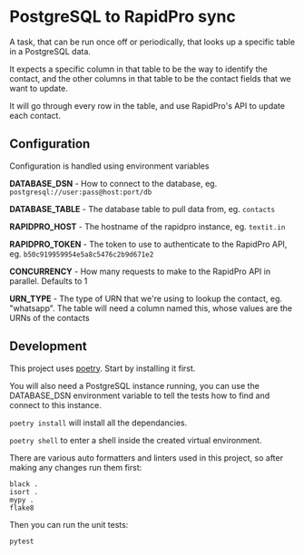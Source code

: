 # PostgreSQL to RapidPro sync
A task, that can be run once off or periodically, that looks up a specific table in a PostgreSQL data.

It expects a specific column in that table to be the way to identify the contact, and the other columns in that table to be the contact fields that we want to update.

It will go through every row in the table, and use RapidPro's API to update each contact.

## Configuration
Configuration is handled using environment variables

**DATABASE_DSN** - How to connect to the database, eg. `postgresql://user:pass@host:port/db`

**DATABASE_TABLE** - The database table to pull data from, eg. `contacts`

**RAPIDPRO_HOST** - The hostname of the rapidpro instance, eg. `textit.in`

**RAPIDPRO_TOKEN** - The token to use to authenticate to the RapidPro API, eg. `b50c919959954e5a8c5476c2b9d671e2`

**CONCURRENCY** - How many requests to make to the RapidPro API in parallel. Defaults to 1

**URN_TYPE** - The type of URN that we're using to lookup the contact, eg. "whatsapp". The table will need a column named this, whose values are the URNs of the contacts

## Development
This project uses [poetry](https://python-poetry.org/docs/). Start by installing it first.

You will also need a PostgreSQL instance running, you can use the DATABASE_DSN environment variable to tell the tests how to find and connect to this instance.

`poetry install` will install all the dependancies.

`poetry shell` to enter a shell inside the created virtual environment.

There are various auto formatters and linters used in this project, so after making any changes run them first:

```
black .
isort .
mypy .
flake8
```

Then you can run the unit tests:
```
pytest
```
